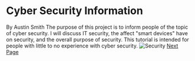 # Cyber Security Information
By Austin Smith
The purpose of this project is to inform people of the topic of cyber security. 
I will discuss IT security, the affect "smart devices" have on security, and the overall purpose of security.
This tutorial is intended for people with little to no experience with cyber security.
![Security](https://i.ytimg.com/vi/88-FENio9Yw/maxresdefault.jpg)
[Next Page](ITSecurity.md)
